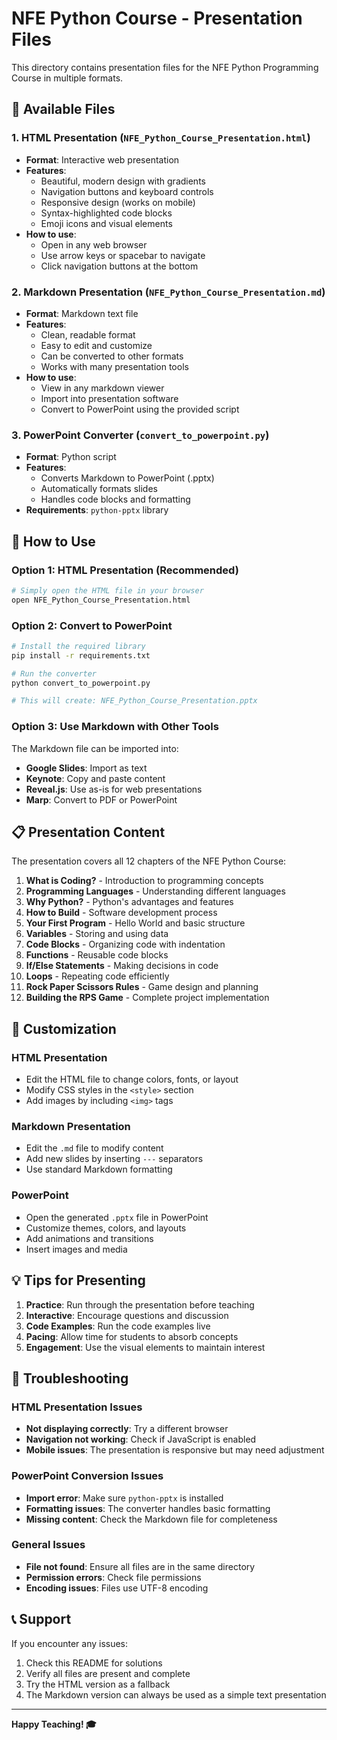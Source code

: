 # NFE Python Course - Presentation Files

This directory contains presentation files for the NFE Python Programming Course in multiple formats.

## 📁 Available Files

### 1. HTML Presentation (`NFE_Python_Course_Presentation.html`)
- **Format**: Interactive web presentation
- **Features**: 
  - Beautiful, modern design with gradients
  - Navigation buttons and keyboard controls
  - Responsive design (works on mobile)
  - Syntax-highlighted code blocks
  - Emoji icons and visual elements
- **How to use**: 
  - Open in any web browser
  - Use arrow keys or spacebar to navigate
  - Click navigation buttons at the bottom

### 2. Markdown Presentation (`NFE_Python_Course_Presentation.md`)
- **Format**: Markdown text file
- **Features**:
  - Clean, readable format
  - Easy to edit and customize
  - Can be converted to other formats
  - Works with many presentation tools
- **How to use**:
  - View in any markdown viewer
  - Import into presentation software
  - Convert to PowerPoint using the provided script

### 3. PowerPoint Converter (`convert_to_powerpoint.py`)
- **Format**: Python script
- **Features**:
  - Converts Markdown to PowerPoint (.pptx)
  - Automatically formats slides
  - Handles code blocks and formatting
- **Requirements**: `python-pptx` library

## 🚀 How to Use

### Option 1: HTML Presentation (Recommended)
```bash
# Simply open the HTML file in your browser
open NFE_Python_Course_Presentation.html
```

### Option 2: Convert to PowerPoint
```bash
# Install the required library
pip install -r requirements.txt

# Run the converter
python convert_to_powerpoint.py

# This will create: NFE_Python_Course_Presentation.pptx
```

### Option 3: Use Markdown with Other Tools
The Markdown file can be imported into:
- **Google Slides**: Import as text
- **Keynote**: Copy and paste content
- **Reveal.js**: Use as-is for web presentations
- **Marp**: Convert to PDF or PowerPoint

## 📋 Presentation Content

The presentation covers all 12 chapters of the NFE Python Course:

1. **What is Coding?** - Introduction to programming concepts
2. **Programming Languages** - Understanding different languages
3. **Why Python?** - Python's advantages and features
4. **How to Build** - Software development process
5. **Your First Program** - Hello World and basic structure
6. **Variables** - Storing and using data
7. **Code Blocks** - Organizing code with indentation
8. **Functions** - Reusable code blocks
9. **If/Else Statements** - Making decisions in code
10. **Loops** - Repeating code efficiently
11. **Rock Paper Scissors Rules** - Game design and planning
12. **Building the RPS Game** - Complete project implementation

## 🎨 Customization

### HTML Presentation
- Edit the HTML file to change colors, fonts, or layout
- Modify CSS styles in the `<style>` section
- Add images by including `<img>` tags

### Markdown Presentation
- Edit the `.md` file to modify content
- Add new slides by inserting `---` separators
- Use standard Markdown formatting

### PowerPoint
- Open the generated `.pptx` file in PowerPoint
- Customize themes, colors, and layouts
- Add animations and transitions
- Insert images and media

## 💡 Tips for Presenting

1. **Practice**: Run through the presentation before teaching
2. **Interactive**: Encourage questions and discussion
3. **Code Examples**: Run the code examples live
4. **Pacing**: Allow time for students to absorb concepts
5. **Engagement**: Use the visual elements to maintain interest

## 🔧 Troubleshooting

### HTML Presentation Issues
- **Not displaying correctly**: Try a different browser
- **Navigation not working**: Check if JavaScript is enabled
- **Mobile issues**: The presentation is responsive but may need adjustment

### PowerPoint Conversion Issues
- **Import error**: Make sure `python-pptx` is installed
- **Formatting issues**: The converter handles basic formatting
- **Missing content**: Check the Markdown file for completeness

### General Issues
- **File not found**: Ensure all files are in the same directory
- **Permission errors**: Check file permissions
- **Encoding issues**: Files use UTF-8 encoding

## 📞 Support

If you encounter any issues:
1. Check this README for solutions
2. Verify all files are present and complete
3. Try the HTML version as a fallback
4. The Markdown version can always be used as a simple text presentation

---

**Happy Teaching! 🎓** 